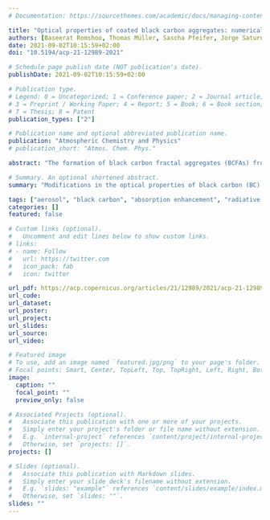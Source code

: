 ```yaml
---
# Documentation: https://sourcethemes.com/academic/docs/managing-content/

title: "Optical properties of coated black carbon aggregates: numerical simulations, radiative forcing estimates, and size-resolved parameterization scheme"
authors: [Baseerat Romshoo, Thomas Müller, Sascha Pfeifer, Jorge Saturno, Andreas Nowak, Krzysztof Ciupek, Paul Quincey, Alfred Wiedensohler]
date: 2021-09-02T10:15:59+02:00
doi: "10.5194/acp-21-12989-2021"

# Schedule page publish date (NOT publication's date).
publishDate: 2021-09-02T10:15:59+02:00

# Publication type.
# Legend: 0 = Uncategorized; 1 = Conference paper; 2 = Journal article;
# 3 = Preprint / Working Paper; 4 = Report; 5 = Book; 6 = Book section;
# 7 = Thesis; 8 = Patent
publication_types: ["2"]

# Publication name and optional abbreviated publication name.
publication: "Atmospheric Chemistry and Physics"
# publication_short: "Atmos. Chem. Phys."

abstract: "The formation of black carbon fractal aggregates (BCFAs) from combustion and subsequent ageing involves several stages resulting in modifications of particle size, morphology, and composition over time. To understand and quantify how each of these modifications influences the BC radiative forcing, the optical properties of BCFAs are modelled. Owing to the high computational time involved in numerical modelling, there are some gaps in terms of data coverage and knowledge regarding how optical properties of coated BCFAs vary over the range of different factors (size, shape, and composition). This investigation bridged those gaps by following a state-of-the-art description scheme of BCFAs based on morphology, composition, and wavelength. The BCFA optical properties were investigated as a function of the radius of the primary particle (ao), fractal dimension (Df), fraction of organics (forganics), wavelength (λ), and mobility diameter (Dmob). The optical properties are calculated using the multiple-sphere T-matrix (MSTM) method. For the first time, the modelled optical properties of BC are expressed in terms of mobility diameter (Dmob), making the results more relevant and relatable for ambient and laboratory BC studies. Amongst size, morphology, and composition, all the optical properties showed the highest variability with changing size. The cross sections varied from 0.0001 to 0.1 µm2 for BCFA Dmob ranging from 24 to 810 nm. It has been shown that MAC(BC) and single-scattering albedo (SSA) are sensitive to morphology, especially for larger particles with Dmob > 100 nm. Therefore, while using the simplified core–shell representation of BC in global models, the influence of morphology on radiative forcing estimations might not be adequately considered. The Ångström absorption exponent (AAE) varied from 1.06 up to 3.6 and increased with the fraction of organics (forganics). Measurement results of AAE ≫ 1 are often misinterpreted as biomass burning aerosol, it was observed that the AAE of purely black carbon particles can be ≫ 1 in the case of larger BC particles. The values of the absorption enhancement factor (Eλ) via coating were found to be between 1.01 and 3.28 in the visible spectrum. The Eλ was derived from Mie calculations for coated volume equivalent spheres and from MSTM for coated BCFAs. Mie-calculated enhancement factors were found to be larger by a factor of 1.1 to 1.5 than their corresponding values calculated from the MSTM method. It is shown that radiative forcings are highly sensitive to modifications in morphology and composition. The black carbon radiative forcing ΔFTOA (W m−2) decreases up to 61 % as the BCFA becomes more compact, indicating that global model calculations should account for changes in morphology. A decrease of more than 50 % in ΔFTOA was observed as the organic content of the particle increased up to 90 %. The changes in the ageing factors (composition and morphology) in tandem result in an overall decrease in the ΔFTOA. A parameterization scheme for optical properties of BC fractal aggregates was developed, which is applicable for modelling, ambient, and laboratory-based BC studies. The parameterization scheme for the cross sections (extinction, absorption, and scattering), single-scattering albedo (SSA), and asymmetry parameter (g) of pure and coated BCFAs as a function of Dmob were derived from tabulated results of the MSTM method. Spanning an extensive parameter space, the developed parameterization scheme showed promisingly high accuracy up to 98 % for the cross sections, 97 % for single-scattering albedos (SSAs), and 82 % for the asymmetry parameter (g)."

# Summary. An optional shortened abstract.
summary: "Modifications in the optical properties of black carbon (BC) due to ageing are presented and quantified in this study using a state-of-the-art description scheme of BC fractal aggregates. It is shown that the relative change in BC radiative forcing can be larger than 50 % as a function of changing fractal dimension and organic content. A comprehensive parameterization scheme for coated BC optical properties is developed with applications for modelling, ambient, and laboratory-based BC studies."

tags: ["aerosol", "black carbon", "absorption enhancement", "radiative forcing", "Multi-sphere T-matrix"]
categories: []
featured: false

# Custom links (optional).
#   Uncomment and edit lines below to show custom links.
# links:
# - name: Follow
#   url: https://twitter.com
#   icon_pack: fab
#   icon: twitter

url_pdf: https://acp.copernicus.org/articles/21/12989/2021/acp-21-12989-2021.pdf
url_code:
url_dataset:
url_poster:
url_project:
url_slides:
url_source:
url_video:

# Featured image
# To use, add an image named `featured.jpg/png` to your page's folder.
# Focal points: Smart, Center, TopLeft, Top, TopRight, Left, Right, BottomLeft, Bottom, BottomRight.
image:
  caption: ""
  focal_point: ""
  preview_only: false

# Associated Projects (optional).
#   Associate this publication with one or more of your projects.
#   Simply enter your project's folder or file name without extension.
#   E.g. `internal-project` references `content/project/internal-project/index.md`.
#   Otherwise, set `projects: []`.
projects: []

# Slides (optional).
#   Associate this publication with Markdown slides.
#   Simply enter your slide deck's filename without extension.
#   E.g. `slides: "example"` references `content/slides/example/index.md`.
#   Otherwise, set `slides: ""`.
slides: ""
---
```

